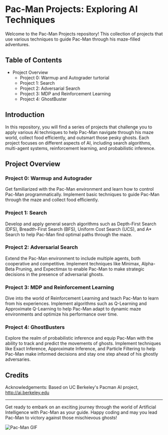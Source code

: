 # Pac-Man Projects: Exploring AI Techniques

Welcome to the Pac-Man Projects repository! This collection of projects that use various techniques to guide Pac-Man through his maze-filled adventures.

## Table of Contents

- Project Overview
  - Project 0: Warmup and Autograder turtorial
  - Project 1: Search
  - Project 2: Adversarial Search
  - Project 3: MDP and Reinforcement Learning
  - Project 4: GhostBuster

## Introduction

In this repository, you will find a series of projects that challenge you to apply various AI techniques to help Pac-Man navigate through his maze world, collect food efficiently, and outsmart those pesky ghosts. Each project focuses on different aspects of AI, including search algorithms, multi-agent systems, reinforcement learning, and probabilistic inference.

## Project Overview

### Project 0: Warmup and Autograder
Get familiarized with the Pac-Man environment and learn how to control Pac-Man programmatically. Implement basic techniques to guide Pac-Man through the maze and collect food efficiently.

### Project 1: Search

Develop and apply general search algorithms such as Depth-First Search (DFS), Breadth-First Search (BFS), Uniform Cost Search (UCS), and A* Search to help Pac-Man find optimal paths through the maze.

### Project 2: Adversarial Search

Extend the Pac-Man environment to include multiple agents, both cooperative and competitive. Implement techniques like Minimax, Alpha-Beta Pruning, and Expectimax to enable Pac-Man to make strategic decisions in the presence of adversarial ghosts.

### Project 3: MDP and Reinforcement Learning

Dive into the world of Reinforcement Learning and teach Pac-Man to learn from his experiences. Implement algorithms such as Q-Learning and Approximate Q-Learning to help Pac-Man adapt to dynamic maze environments and optimize his performance over time.

### Project 4: GhostBusters

Explore the realm of probabilistic inference and equip Pac-Man with the ability to track and predict the movements of ghosts. Implement techniques like Exact Inference, Approximate Inference, and Particle Filtering to help Pac-Man make informed decisions and stay one step ahead of his ghostly adversaries.

## Credits

Acknowledgements: Based on UC Berkeley's Pacman AI project, http://ai.berkeley.edu


---

Get ready to embark on an exciting journey through the world of Artificial Intelligence with Pac-Man as your guide. Happy coding and may you lead Pac-Man to victory against those mischievous ghosts!

![Pac-Man GIF](https://i.imgur.com/your_gif_url.gif)
